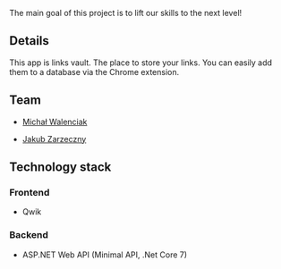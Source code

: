 The main goal of this project is to lift our skills to the next level!

## Details

This app is links vault. The place to store your links. You can easily add them to a database via the Chrome extension.

## Team

- [Michał Walenciak](https://github.com/Mwalenciak)

- [Jakub Zarzeczny](https://github.com/jzarzeczny)

## Technology stack

### Frontend

- Qwik

### Backend

- ASP.NET Web API (Minimal API, .Net Core 7)
